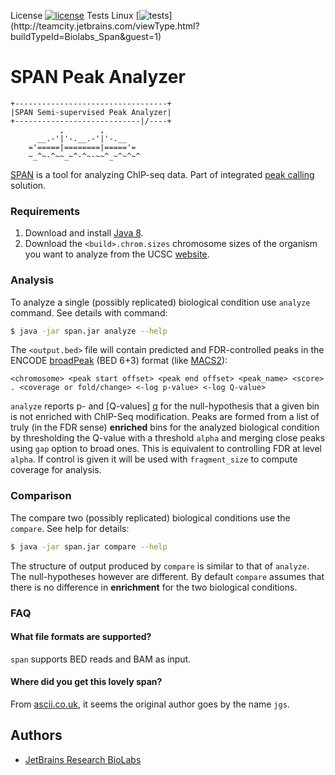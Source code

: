 License [![license](https://img.shields.io/github/license/mashape/apistatus.svg)](https://opensource.org/licenses/MIT)
Tests Linux [![tests](http://teamcity.jetbrains.com/app/rest/builds/buildType:(id:Biolabs_Span)/statusIcon.svg)](http://teamcity.jetbrains.com/viewType.html?buildTypeId=Biolabs_Span&guest=1)

SPAN Peak Analyzer
==================
```
+----------------------------------+
|SPAN Semi-supervised Peak Analyzer|
+----------------------------|/----+
           ,        ,
      __.-'|'-.__.-'|'-.__
    ='=====|========|====='=
    ~_^~-^~~_~^-^~-~~^_~^~^~^
```
[SPAN](https://artyomovlab.wustl.edu/aging/span.html) is a tool for analyzing ChIP-seq data.
Part of integrated [peak calling](https://artyomovlab.wustl.edu/aging/tools.html) solution.

### Requirements

1. Download and install [Java 8][java8].
2. Download the `<build>.chrom.sizes` chromosome sizes of the organism you want to analyze from the UCSC [website][UCSC].

### Analysis

To analyze a single (possibly replicated) biological condition use `analyze` command. See details with command:

```bash
$ java -jar span.jar analyze --help
```

The `<output.bed>` file will contain predicted and FDR-controlled peaks in the ENCODE [broadPeak](https://genome.ucsc.edu/FAQ/FAQformat.html#format13) (BED 6+3) format (like [MACS2](https://github.com/taoliu/MACS)):
```
<chromosome> <peak start offset> <peak end offset> <peak_name> <score> . <coverage or fold/change> <-log p-value> <-log Q-value>
```

`analyze` reports p- and [Q-values] [q] for the null-hypothesis that a
given bin is not enriched with ChIP-Seq modification. Peaks are formed from a list of truly (in the FDR sense)
**enriched** bins for the analyzed biological condition by thresholding
the Q-value with a threshold `alpha` and merging close peaks using `gap` option to broad ones.
This is equivalent to controlling FDR at level `alpha`.
If control is given it will be used with `fragment_size` to compute coverage for analysis.

### Comparison

The compare two (possibly replicated) biological conditions use the `compare`. See help for details:

```bash
$ java -jar span.jar compare --help
```

The structure of output produced by `compare` is similar to that of `analyze`.
The null-hypotheses however are different. By default `compare` assumes that
there is no difference in **enrichment** for the two biological conditions.

### FAQ

#### What file formats are supported?

`span` supports BED reads and BAM as input.

#### Where did you get this lovely span?

From [ascii.co.uk](http://ascii.co.uk/art/bridges), it seems the original author goes by the name `jgs`.


Authors
-------

* [JetBrains Research BioLabs](https://research.jetbrains.org/groups/biolabs)

[java8]: http://www.java.com/en/download/
[q]: http://en.wikipedia.org/wiki/False_discovery_rate#q-value
[UCSC]: http://hgdownload.cse.ucsc.edu/downloads.html
[releases]: https://github.com/JetBrains-Research/span/releases
[tc]: https://teamcity.jetbrains.com/viewLog.html?buildId=lastSuccessful&buildTypeId=Epigenome_span&tab=artifacts&guest=1
[span_scheme]: https://github.com/JetBrains-Research/span/blob/master/span_scheme.pdf
